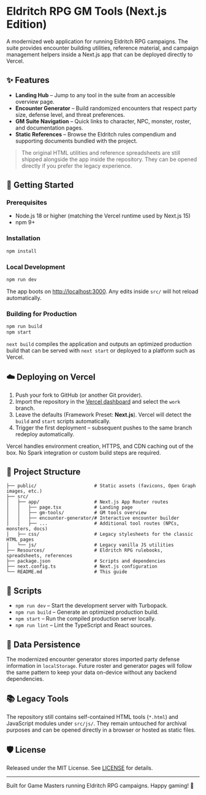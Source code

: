 # Eldritch RPG GM Tools (Next.js Edition)

A modernized web application for running Eldritch RPG campaigns. The suite provides encounter building utilities, reference material, and campaign management helpers inside a Next.js app that can be deployed directly to Vercel.

## ✨ Features

- **Landing Hub** – Jump to any tool in the suite from an accessible overview page.
- **Encounter Generator** – Build randomized encounters that respect party size, defense level, and threat preferences.
- **GM Suite Navigation** – Quick links to character, NPC, monster, roster, and documentation pages.
- **Static References** – Browse the Eldritch rules compendium and supporting documents bundled with the project.

> The original HTML utilities and reference spreadsheets are still shipped alongside the app inside the repository. They can be opened directly if you prefer the legacy experience.

## 🚀 Getting Started

### Prerequisites

- Node.js 18 or higher (matching the Vercel runtime used by Next.js 15)
- npm 9+

### Installation

```bash
npm install
```

### Local Development

```bash
npm run dev
```

The app boots on [http://localhost:3000](http://localhost:3000). Any edits inside `src/` will hot reload automatically.

### Building for Production

```bash
npm run build
npm start
```

`next build` compiles the application and outputs an optimized production build that can be served with `next start` or deployed to a platform such as Vercel.

## ☁️ Deploying on Vercel

1. Push your fork to GitHub (or another Git provider).
2. Import the repository in the [Vercel dashboard](https://vercel.com/new) and select the `work` branch.
3. Leave the defaults (Framework Preset: **Next.js**). Vercel will detect the `build` and `start` scripts automatically.
4. Trigger the first deployment – subsequent pushes to the same branch redeploy automatically.

Vercel handles environment creation, HTTPS, and CDN caching out of the box. No Spark integration or custom build steps are required.

## 🧱 Project Structure

```
├── public/                     # Static assets (favicons, Open Graph images, etc.)
├── src/
│   ├── app/                    # Next.js App Router routes
│   │   ├── page.tsx            # Landing page
│   │   ├── gm-tools/           # GM tools overview
│   │   ├── encounter-generator/# Interactive encounter builder
│   │   ├── ...                 # Additional tool routes (NPCs, monsters, docs)
│   ├── css/                    # Legacy stylesheets for the classic HTML pages
│   └── js/                     # Legacy vanilla JS utilities
├── Resources/                  # Eldritch RPG rulebooks, spreadsheets, references
├── package.json                # Scripts and dependencies
├── next.config.ts              # Next.js configuration
└── README.md                   # This guide
```

## 🧪 Scripts

- `npm run dev` – Start the development server with Turbopack.
- `npm run build` – Generate an optimized production build.
- `npm start` – Run the compiled production server locally.
- `npm run lint` – Lint the TypeScript and React sources.

## 💾 Data Persistence

The modernized encounter generator stores imported party defense information in `localStorage`. Future roster and generator pages will follow the same pattern to keep your data on-device without any backend dependencies.

## 📚 Legacy Tools

The repository still contains self-contained HTML tools (`*.html`) and JavaScript modules under `src/js/`. They remain untouched for archival purposes and can be opened directly in a browser or hosted as static files.

## 🛡️ License

Released under the MIT License. See [LICENSE](LICENSE) for details.

---

Built for Game Masters running Eldritch RPG campaigns. Happy gaming! 🎲
